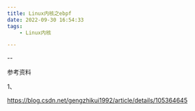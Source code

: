 ```yaml
---
title: Linux内核之ebpf
date: 2022-09-30 16:54:33
tags:
	- Linux内核

---
```


--



参考资料

1、

https://blog.csdn.net/gengzhikui1992/article/details/105364645